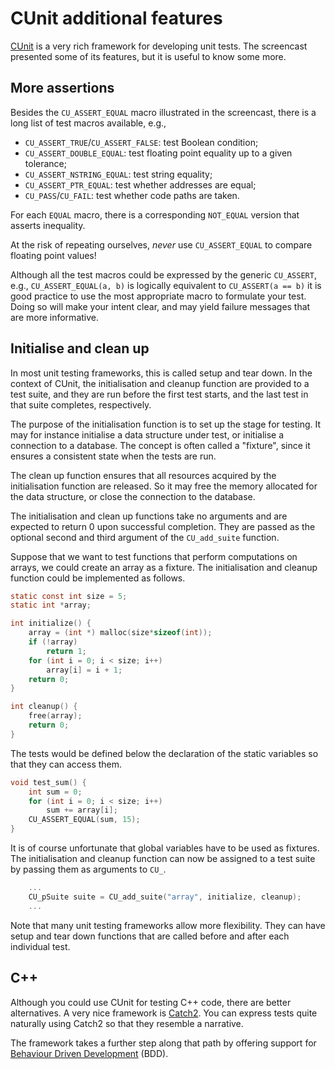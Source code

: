 # CUnit additional features

[CUnit](http://cunit.sourceforge.net/) is a very rich framework for developing unit tests.  The screencast presented some of its features, but it is useful to know some more.


## More assertions

Besides the `CU_ASSERT_EQUAL` macro illustrated in the screencast, there is a long list of test macros available, e.g.,
  * `CU_ASSERT_TRUE`/`CU_ASSERT_FALSE`: test Boolean condition;
  * `CU_ASSERT_DOUBLE_EQUAL`: test floating point equality up to a given tolerance;
  * `CU_ASSERT_NSTRING_EQUAL`: test string equality;
  * `CU_ASSERT_PTR_EQUAL`: test whether addresses are equal;
  * `CU_PASS`/`CU_FAIL`: test whether code paths are taken.

For each `EQUAL` macro, there is a corresponding `NOT_EQUAL` version that asserts inequality.

At the risk of repeating ourselves, _never_ use `CU_ASSERT_EQUAL` to compare floating point values!

Although all the test macros could be expressed by the generic `CU_ASSERT`, e.g., `CU_ASSERT_EQUAL(a, b)` is logically equivalent to `CU_ASSERT(a == b)` it is good practice to use the most appropriate macro to formulate your test.  Doing so will make your intent clear, and may yield failure messages that are more informative.


## Initialise and clean up

In most unit testing frameworks, this is called setup and tear down.  In the context of CUnit, the initialisation and cleanup function are provided to a test suite, and they are run before the first test starts, and the last test in that suite completes, respectively.

The purpose of the initialisation function is to set up the stage for testing.  It may for instance initialise a data structure under test, or initialise a connection to a database.  The concept is often called a "fixture", since it ensures a consistent state when the tests are run.

The clean up function ensures that all resources acquired by the initialisation function are released. So it may free the memory allocated for the data structure, or close the connection to the database.

The initialisation and clean up functions take no arguments and are expected to return 0 upon successful completion.  They are passed as the optional second and third argument of the `CU_add_suite` function.

Suppose that we want to test functions that perform computations on arrays, we could create an array as a fixture.  The initialisation and cleanup function could be implemented as follows.

~~~~c
static const int size = 5;
static int *array;

int initialize() {
    array = (int *) malloc(size*sizeof(int));
    if (!array)
        return 1;
    for (int i = 0; i < size; i++)
        array[i] = i + 1;
    return 0;
}

int cleanup() {
    free(array);
    return 0;
}
~~~~

The tests would be defined below the declaration of the static variables so that they can access them.

~~~~c
void test_sum() {
    int sum = 0;
    for (int i = 0; i < size; i++)
        sum += array[i];
    CU_ASSERT_EQUAL(sum, 15);
}
~~~~

It is of course unfortunate that global variables have to be used as fixtures.  The initialisation and cleanup function can now be assigned to a test suite by passing them as arguments to `CU_`.

~~~~c
    ...
    CU_pSuite suite = CU_add_suite("array", initialize, cleanup);
    ...
~~~~

Note that many unit testing frameworks allow more flexibility.  They can have setup and tear down functions that are called before and after each individual test.


## C++

Although you could use CUnit for testing C++ code, there are better alternatives.  A very nice framework is [Catch2](https://github.com/catchorg/Catch2).  You can express tests quite naturally using Catch2 so that they resemble a narrative.

The framework takes a further step along that path by offering support for [Behaviour Driven Development](https://en.wikipedia.org/wiki/Behavior-driven_development) (BDD).
